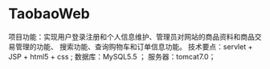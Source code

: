 # TaobaoWeb
项目功能：实现用户登录注册和个人信息维护、管理员对网站的商品资料和商品交易管理的功能、
          搜索功能、查询购物车和订单信息功能。
技术要点：servlet + JSP + html5 + css ; 数据库：MySQL5.5 ； 服务器：tomcat7.0；
